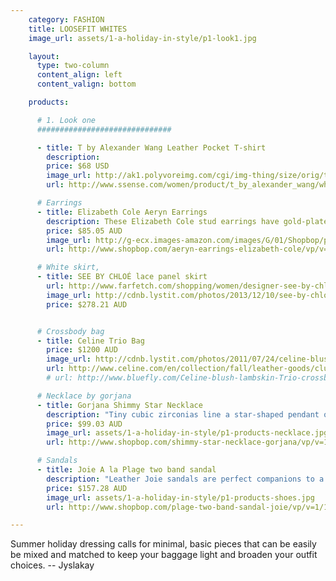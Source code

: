 ```yaml
---
    category: FASHION
    title: LOOSEFIT WHITES
    image_url: assets/1-a-holiday-in-style/p1-look1.jpg

    layout:
      type: two-column
      content_align: left
      content_valign: bottom

    products:

      # 1. Look one
      ##############################

      - title: T by Alexander Wang Leather Pocket T-shirt
        description:
        price: $68 USD
        image_url: http://ak1.polyvoreimg.com/cgi/img-thing/size/orig/tid/84385512.jpg
        url: http://www.ssense.com/women/product/t_by_alexander_wang/white_supima_and_leather_pocket_t-shirt/81748

      # Earrings
      - title: Elizabeth Cole Aeryn Earrings
        description: These Elizabeth Cole stud earrings have gold-plated spikes with clusters of imitation pearls and Swarovski crystals. 14k gold plate. Made in the USA.
        price: $85.05 AUD
        image_url: http://g-ecx.images-amazon.com/images/G/01/Shopbop/p/pcs/products/eliza/eliza3004216262/eliza3004216262_q1_1-0.jpg
        url: http://www.shopbop.com/aeryn-earrings-elizabeth-cole/vp/v=1/1515656630.htm?fm=search-shopbysize

      # White skirt, 
      - title: SEE BY CHLOÉ lace panel skirt 
        url: http://www.farfetch.com/shopping/women/designer-see-by-chloe-lace-panel-skirt-item-10588304.aspx 
        image_url: http://cdnb.lystit.com/photos/2013/12/10/see-by-chloe-white-mini-skirt-product-1-16036251-774483343_large_flex.jpeg 
        price: $278.21 AUD 


      # Crossbody bag
      - title: Celine Trio Bag
        price: $1200 AUD
        image_url: http://cdnb.lystit.com/photos/2011/07/24/celine-blush-blush-lambskin-trio-crossbody-bag-product-1-1232823-977559157.jpeg
        url: http://www.celine.com/en/collection/fall/leather-goods/clutch-pouch/35
        # url: http://www.bluefly.com/Celine-blush-lambskin-Trio-crossbody-bag/cat20428/316163501/detail.fly

      # Necklace by gorjana
      - title: Gorjana Shimmy Star Necklace
        description: "Tiny cubic zirconias line a star-shaped pendant on this gold-tone Gorjana necklace. Ring clasp. 18k gold plate."
        price: $99.03 AUD
        image_url: assets/1-a-holiday-in-style/p1-products-necklace.jpg 
        url: http://www.shopbop.com/shimmy-star-necklace-gorjana/vp/v=1/1572808075.htm?fm=search-shopbysize 

      # Sandals
      - title: Joie A la Plage two band sandal
        description: "Leather Joie sandals are perfect companions to a poolside look. Slip-on design with matte and metallic bands. Leather sole. Leather: Cowhide. Made in Italy."
        price: $157.28 AUD
        image_url: assets/1-a-holiday-in-style/p1-products-shoes.jpg 
        url: http://www.shopbop.com/plage-two-band-sandal-joie/vp/v=1/1577875048.htm?folderID=2534374302112443&fm=other-shopbysize&colorId=55429

---
```


Summer holiday dressing calls for minimal, basic pieces that can be easily be mixed and matched to keep your baggage light and broaden your outfit choices. -- Jyslakay
